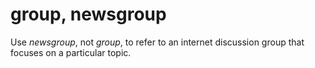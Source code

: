 # group, newsgroup

Use *newsgroup*, not *group*, to refer to an internet discussion group that focuses on a particular topic. 
